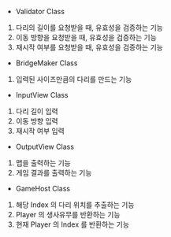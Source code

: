 - Validator Class
1. 다리의 길이를 요청받을 때, 유효성을 검증하는 기능
2. 이동 방향을 요청받을 때, 유효성을 검증하는 기능
3. 재시작 여부를 요청받을 때, 유효성을 검증하는 기능

- BridgeMaker Class
1. 입력된 사이즈만큼의 다리를 만드는 기능

- InputView Class
1. 다리 길이 입력
2. 이동 방향 입력
3. 재시작 여부 입력

- OutputView Class
1. 맵을 출력하는 기능
2. 게임 결과를 출력하는 기능

- GameHost Class
1. 해당 Index 의 다리 위치를 추출하는 기능
2. Player 의 생사유무를 반환하는 기능
3. 현재 Player 의 Index 를 반환하는 기능
